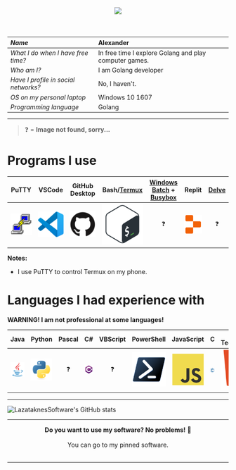 <DIV ALIGN="CENTER"><IMAGE SRC="https://github.com/LazataknesSoftware/LazataknesSoftware/blob/main/logo.png" /></DIV><BR><BR>

|_Name_|Alexander|
|:-|:-|
|_What I do when I have free time?_|In free time I explore Golang and play computer games.|
|_Who am I?_|I am Golang developer|
|_Have I profile in social networks?_|No, I haven't.|
|_OS on my personal laptop_|Windows 10 1607|
|_Programming language_|Golang|

---

> ❓ = **Image not found, sorry...**

# Programs I use
|PuTTY|VSCode|GitHub Desktop|Bash/[Termux](https://github.com/termux/termux-app)|[Windows Batch](https://en.wikipedia.org/wiki/Batch_file) + [Busybox](https://en.wikipedia.org/wiki/BusyBox)|Replit|[Delve](https://github.com/go-delve/delve)|
|:-:|:-:|:-:|:-:|:-:|:-:|:-:
|![PuTTY](https://github.com/devicons/devicon/blob/master/icons/putty/putty-original.svg)|![VSCode](https://github.com/devicons/devicon/blob/master/icons/vscode/vscode-original.svg)|![GitHub Desktop](https://github.com/devicons/devicon/blob/master/icons/github/github-original.svg)|![Bash](https://github.com/devicons/devicon/blob/master/icons/bash/bash-original.svg)|❓|![Replit](https://github.com/devicons/devicon/blob/master/icons/replit/replit-original.svg)|❓

__Notes:__
* I use PuTTY to control Termux on my phone.

# Languages I had experience with 

**WARNING! I am not professional at some languages!**

|Java|Python|Pascal|C#|VBScript|PowerShell|JavaScript|C|Web Technologies
|:----:|:------:|:------:|--|:--------:|:-:|:-:|:-:|:-:
|![Java](https://github.com/devicons/devicon/blob/master/icons/java/java-original.svg)|![Python](https://github.com/devicons/devicon/blob/master/icons/python/python-original.svg)|❓|![C#](https://github.com/devicons/devicon/blob/master/icons/csharp/csharp-original.svg)|❓|![PowerShell](https://github.com/devicons/devicon/blob/master/icons/powershell/powershell-original.svg)|![JavaScript](https://github.com/devicons/devicon/blob/master/icons/javascript/javascript-original.svg)|![C](https://github.com/devicons/devicon/blob/master/icons/c/c-line.svg)|![HTML5/CSS3](https://github.com/devicons/devicon/blob/master/icons/html5/html5-original.svg)

---

![LazataknesSoftware's GitHub stats](https://github-readme-stats.vercel.app/api?username=LazataknesSoftware&hide=prs&show_icons=true&icon_color=2ab427&text_color=2ab427&title_color=2ab427&bg_color=right,CDFFCC,FEFFCC&disable_animations=true&rank_icon=github)

---

<div align="center">
 <b>Do you want to use my software? No problems!</b> 🙂 <BR><BR>
 <span>You can go to my pinned software.</span><BR><BR>
</div>

---

